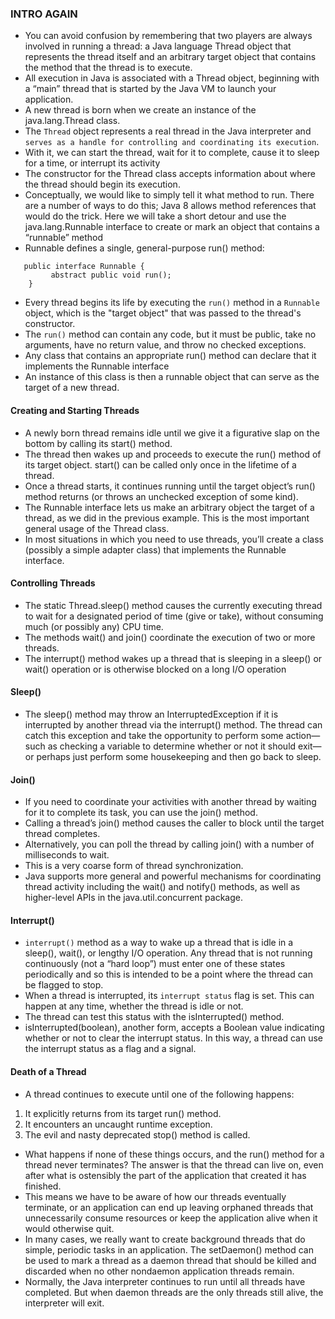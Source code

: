 ### INTRO AGAIN
- You can avoid confusion by remembering that two players are always involved in running a thread: a Java language Thread object that represents the thread itself and an arbitrary target object that contains the method that the thread is to execute.
- All execution in Java is associated with a Thread object, beginning with a “main” thread that is started by the Java VM to launch your application.
- A new thread is born when we create an instance of the java.lang.Thread class.
- The `Thread` object represents a real thread in the Java interpreter and `serves as a handle for controlling and coordinating its execution`.
- With it, we can start the thread, wait for it to complete, cause it to sleep for a time, or interrupt its activity
- The constructor for the Thread class accepts information about where the thread should begin its execution.
- Conceptually, we would like to simply tell it what method to run. There are a number of ways to do this; Java 8 allows method references that would do the trick. Here we will take a short detour and use the java.lang.Runnable interface to create or mark an object that contains a “runnable” method
- Runnable defines a single, general-purpose run() method:

```
   public interface Runnable {
         abstract public void run();
    }
```

- Every thread begins its life by executing the `run()` method in a `Runnable` object, which is the "target object" that was passed to the thread's constructor.
- The `run()` method can contain any code, but it must be public, take no arguments, have no return value, and throw no checked exceptions.
- Any class that contains an appropriate run() method can declare that it implements the Runnable interface
- An instance of this class is then a runnable object that can serve as the target of a new thread.

#### Creating and Starting Threads

- A newly born thread remains idle until we give it a figurative slap on the bottom by calling its start() method.
- The thread then wakes up and proceeds to execute the run() method of its target object. start() can be called only once in the lifetime of a thread.
- Once a thread starts, it continues running until the target object’s run() method returns (or throws an unchecked exception of some kind).
- The Runnable interface lets us make an arbitrary object the target of a thread, as we did in the previous example. This is the most important general usage of the Thread class.
- In most situations in which you need to use threads, you’ll create a class (possibly a simple adapter class) that implements the Runnable interface.

#### Controlling Threads

- The static Thread.sleep() method causes the currently executing thread to wait for a designated period of time (give or take), without consuming much (or possibly any) CPU time.
- The methods wait() and join() coordinate the execution of two or more threads.
- The interrupt() method wakes up a thread that is sleeping in a sleep() or wait() operation or is otherwise blocked on a long I/O operation

#### Sleep()

- The sleep() method may throw an InterruptedException if it is interrupted by another thread via the interrupt() method. The thread can catch this exception and take the opportunity to perform some action—such as checking a variable to determine whether or not it should exit—or perhaps just perform some housekeeping and then go back to sleep.

#### Join()

- If you need to coordinate your activities with another thread by waiting for it to complete its task, you can use the join() method.
- Calling a thread’s join() method causes the caller to block until the target thread completes.
- Alternatively, you can poll the thread by calling join() with a number of milliseconds to wait.
- This is a very coarse form of thread synchronization.
- Java supports more general and powerful mechanisms for coordinating thread activity including the wait() and notify() methods, as well as higher-level APIs in the java.util.concurrent package.

#### Interrupt()

- `interrupt()` method as a way to wake up a thread that is idle in a sleep(), wait(), or lengthy I/O operation. Any thread that is not running continuously (not a “hard loop”) must enter one of these states periodically and so this is intended to be a point where the thread can be flagged to stop.
- When a thread is interrupted, its `interrupt status` flag is set. This can happen at any time, whether the thread is idle or not.
- The thread can test this status with the isInterrupted() method.
- isInterrupted(boolean), another form, accepts a Boolean value indicating whether or not to clear the interrupt status. In this way, a thread can use the interrupt status as a flag and a signal.

#### Death of a Thread

- A thread continues to execute until one of the following happens:

1. It explicitly returns from its target run() method.
2. It encounters an uncaught runtime exception.
3. The evil and nasty deprecated stop() method is called.

- What happens if none of these things occurs, and the run() method for a thread never terminates? The answer is that the thread can live on, even after what is ostensibly the part of the application that created it has finished.
- This means we have to be aware of how our threads eventually terminate, or an application can end up leaving orphaned threads that unnecessarily consume resources or keep the application alive when it would otherwise quit.
- In many cases, we really want to create background threads that do simple, periodic tasks in an application. The setDaemon() method can be used to mark a thread as a daemon thread that should be killed and discarded when no other nondaemon application threads remain.
- Normally, the Java interpreter continues to run until all threads have completed. But when daemon threads are the only threads still alive, the interpreter will exit.
